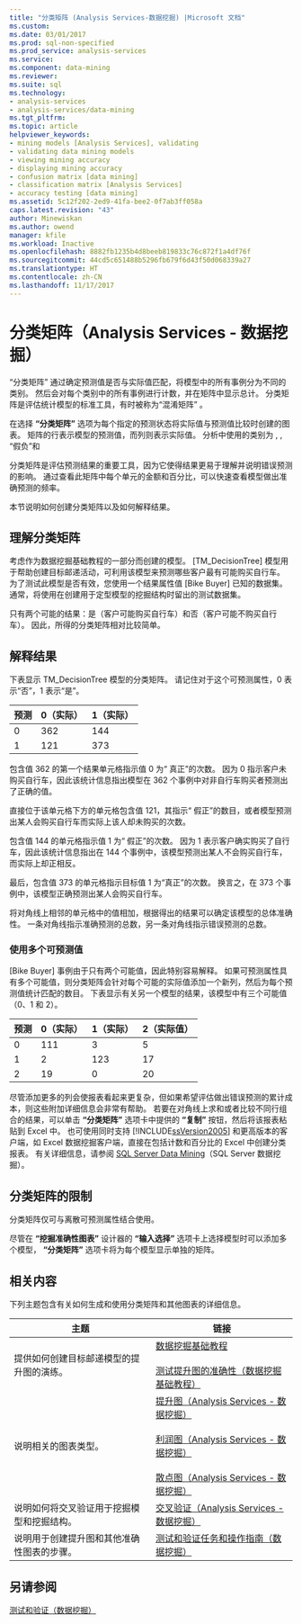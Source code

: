 ```yaml
---
title: "分类矩阵 (Analysis Services-数据挖掘) |Microsoft 文档"
ms.custom: 
ms.date: 03/01/2017
ms.prod: sql-non-specified
ms.prod_service: analysis-services
ms.service: 
ms.component: data-mining
ms.reviewer: 
ms.suite: sql
ms.technology:
- analysis-services
- analysis-services/data-mining
ms.tgt_pltfrm: 
ms.topic: article
helpviewer_keywords:
- mining models [Analysis Services], validating
- validating data mining models
- viewing mining accuracy
- displaying mining accuracy
- confusion matrix [data mining]
- classification matrix [Analysis Services]
- accuracy testing [data mining]
ms.assetid: 5c12f202-2ed9-41fa-bee2-0f7ab3ff058a
caps.latest.revision: "43"
author: Minewiskan
ms.author: owend
manager: kfile
ms.workload: Inactive
ms.openlocfilehash: 8882fb1235b4d8beeb819833c76c872f1a4df76f
ms.sourcegitcommit: 44cd5c651488b5296fb679f6d43f50d068339a27
ms.translationtype: HT
ms.contentlocale: zh-CN
ms.lasthandoff: 11/17/2017
---
```

# <a name="classification-matrix-analysis-services---data-mining"></a>分类矩阵（Analysis Services - 数据挖掘）
  “分类矩阵”  通过确定预测值是否与实际值匹配，将模型中的所有事例分为不同的类别。 然后会对每个类别中的所有事例进行计数，并在矩阵中显示总计。 分类矩阵是评估统计模型的标准工具，有时被称为“混淆矩阵” 。  
  
 在选择 **“分类矩阵”** 选项为每个指定的预测状态将实际值与预测值比较时创建的图表。 矩阵的行表示模型的预测值，而列则表示实际值。 分析中使用的类别为 , , “假负”和   
  
 分类矩阵是评估预测结果的重要工具，因为它使得结果更易于理解并说明错误预测的影响。 通过查看此矩阵中每个单元的金额和百分比，可以快速查看模型做出准确预测的频率。  
  
 本节说明如何创建分类矩阵以及如何解释结果。  
  
## <a name="understanding-the-classification-matrix"></a>理解分类矩阵  
 考虑作为数据挖掘基础教程的一部分而创建的模型。 [TM_DecisionTree] 模型用于帮助创建目标邮递活动，可利用该模型来预测哪些客户最有可能购买自行车。 为了测试此模型是否有效，您使用一个结果属性值 [Bike Buyer] 已知的数据集。 通常，将使用在创建用于定型模型的挖掘结构时留出的测试数据集。  
  
 只有两个可能的结果：是（客户可能购买自行车）和否（客户可能不购买自行车）。 因此，所得的分类矩阵相对比较简单。  
  
## <a name="interpreting-the-results"></a>解释结果  
 下表显示 TM_DecisionTree 模型的分类矩阵。 请记住对于这个可预测属性，0 表示“否”，1 表示“是”。  
  
|预测|0（实际）|1（实际）|  
|---------------|------------------|------------------|  
|0|362|144|  
|1|121|373|  
  
 包含值 362 的第一个结果单元格指示值 0 为“  真正”的次数。 因为 0 指示客户未购买自行车，因此该统计信息指出模型在 362 个事例中对非自行车购买者预测出了正确的值。  
  
 直接位于该单元格下方的单元格包含值 121，其指示“ 假正”的数目，或者模型预测出某人会购买自行车而实际上该人却未购买的次数。  
  
 包含值 144 的单元格指示值 1 为“  假正”的次数。 因为 1 表示客户确实购买了自行车，因此该统计信息指出在 144 个事例中，该模型预测出某人不会购买自行车，而实际上却正相反。  
  
 最后，包含值 373 的单元格指示目标值 1 为“真正”的次数。 换言之，在 373 个事例中，该模型正确预测出某人会购买自行车。  
  
 将对角线上相邻的单元格中的值相加，根据得出的结果可以确定该模型的总体准确性。 一条对角线指示准确预测的总数，另一条对角线指示错误预测的总数。  
  
### <a name="using-multiple-predictable-values"></a>使用多个可预测值  
 [Bike Buyer] 事例由于只有两个可能值，因此特别容易解释。 如果可预测属性具有多个可能值，则分类矩阵会针对每个可能的实际值添加一个新列，然后为每个预测值统计匹配的数目。 下表显示有关另一个模型的结果，该模型中有三个可能值（0、1 和 2）。  
  
|预测|0（实际）|1（实际）|2（实际值）|  
|---------------|------------------|------------------|------------------|  
|0|111|3|5|  
|1|2|123|17|  
|2|19|0|20|  
  
 尽管添加更多的列会使报表看起来更复杂，但如果希望评估做出错误预测的累计成本，则这些附加详细信息会非常有帮助。 若要在对角线上求和或者比较不同行组合的结果，可以单击 **“分类矩阵”** 选项卡中提供的 **“复制”** 按钮，然后将该报表粘贴到 Excel 中。 也可使用同时支持 [!INCLUDE[ssVersion2005](../../includes/ssversion2005-md.md)] 和更高版本的客户端，如 Excel 数据挖掘客户端，直接在包括计数和百分比的 Excel 中创建分类报表。 有关详细信息，请参阅 [SQL Server Data Mining](http://go.microsoft.com/fwlink/?LinkID=77733)（SQL Server 数据挖掘）。  
  
## <a name="restrictions-on-the-classification-matrix"></a>分类矩阵的限制  
 分类矩阵仅可与离散可预测属性结合使用。  
  
 尽管在 **“挖掘准确性图表”** 设计器的 **“输入选择”** 选项卡上选择模型时可以添加多个模型， **“分类矩阵”** 选项卡将为每个模型显示单独的矩阵。  
  
## <a name="related-content"></a>相关内容  
 下列主题包含有关如何生成和使用分类矩阵和其他图表的详细信息。  
  
|主题|链接|  
|------------|-----------|  
|提供如何创建目标邮递模型的提升图的演练。|[数据挖掘基础教程](http://msdn.microsoft.com/library/6602edb6-d160-43fb-83c8-9df5dddfeb9c)<br /><br /> [测试提升图的准确性（数据挖掘基础教程）](http://msdn.microsoft.com/library/822d414b-4a39-473f-80c3-53476e30655a)|  
|说明相关的图表类型。|[提升图（Analysis Services - 数据挖掘）](../../analysis-services/data-mining/lift-chart-analysis-services-data-mining.md)<br /><br /> [利润图（Analysis Services - 数据挖掘）](../../analysis-services/data-mining/profit-chart-analysis-services-data-mining.md)<br /><br /> [散点图（Analysis Services - 数据挖掘）](../../analysis-services/data-mining/scatter-plot-analysis-services-data-mining.md)|  
|说明如何将交叉验证用于挖掘模型和挖掘结构。|[交叉验证（Analysis Services - 数据挖掘）](../../analysis-services/data-mining/cross-validation-analysis-services-data-mining.md)|  
|说明用于创建提升图和其他准确性图表的步骤。|[测试和验证任务和操作指南（数据挖掘）](../../analysis-services/data-mining/testing-and-validation-tasks-and-how-tos-data-mining.md)|  
  
## <a name="see-also"></a>另请参阅  
 [测试和验证（数据挖掘）](../../analysis-services/data-mining/testing-and-validation-data-mining.md)  
  
  
